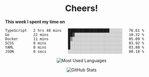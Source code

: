 <h1 align="center">Cheers!</h1>

**This week I spent my time on**
<!--START_SECTION:waka-->

```text
TypeScript   2 hrs 48 mins   ███████████████████░░░░░░   76.61 %
Go           22 mins         ██▓░░░░░░░░░░░░░░░░░░░░░░   10.32 %
Docker       11 mins         █▒░░░░░░░░░░░░░░░░░░░░░░░   05.09 %
SCSS         8 mins          █░░░░░░░░░░░░░░░░░░░░░░░░   03.92 %
YAML         8 mins          █░░░░░░░░░░░░░░░░░░░░░░░░   03.80 %
JSON         0 secs          ░░░░░░░░░░░░░░░░░░░░░░░░░   00.18 %
```

<!--END_SECTION:waka-->

<p align="center"><img src="https://github-readme-stats.vercel.app/api/top-langs/?username=thnkrn&layout=compact&hide=html&theme=tokyonight" alt="Most Used Languages" /></p>

<p align="center"><img src="https://github-readme-stats.vercel.app/api?username=thnkrn&show_icons=true&count_private=true&theme=tokyonight" alt="GitHub Stats" /></p>

<!-- <p align="center"><a href="https://wakatime.com"><img src="https://wakatime.com/share/@thnkrn/40092326-d1bd-471b-89da-9a7c63939402.png" /></p>
 -->
